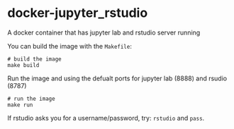 # docker-jupyter_rstudio
A docker container that has jupyter lab and rstudio server running

You can build the image with the `Makefile`:

```
# build the image
make build
```

Run the image and using the defualt ports for jupyter lab (8888) and rsudio (8787)

```
# run the image
make run
```

If rstudio asks you for a username/password, try: `rstudio` and `pass`.
